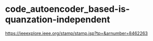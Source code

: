 # code_autoencoder_based-is-quanzation-independent

https://ieeexplore.ieee.org/stamp/stamp.jsp?tp=&arnumber=8462263

